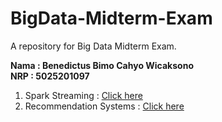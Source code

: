# BigData-Midterm-Exam
A repository for Big Data Midterm Exam. 

<b>Nama : Benedictus Bimo Cahyo Wicaksono<br>
NRP : 5025201097<br></b>

1. Spark Streaming : <a href="https://colab.research.google.com/drive/1sjzSL2iEEJcl2UgSfUEFMef163Iq3Ux-?usp=sharing" target="_blank">Click here</a>
2. Recommendation Systems : <a href="https://colab.research.google.com/drive/1ANfC12reHBVenMlvDZVlFPOKXQccC2ZG?usp=sharing" target="_blank">Click here</a>
